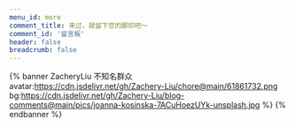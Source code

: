 ```yaml
---
menu_id: more
comment_title: 来过，就留下您的脚印吧～
comment_id: '留言板'
header: false
breadcrumb: false 
---
```


{% banner ZacheryLiu 不知名群众 avatar:https://cdn.jsdelivr.net/gh/Zachery-Liu/chore@main/61861732.png bg:https://cdn.jsdelivr.net/gh/Zachery-Liu/blog-comments@main/pics/joanna-kosinska-7ACuHoezUYk-unsplash.jpg %}
{% endbanner %}

